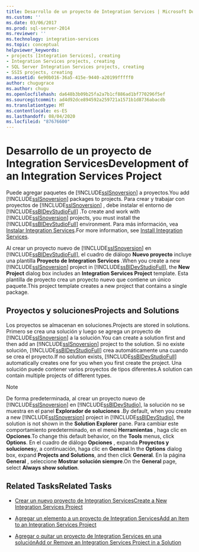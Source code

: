 ```yaml
---
title: Desarrollo de un proyecto de Integration Services | Microsoft Docs
ms.custom: ''
ms.date: 03/06/2017
ms.prod: sql-server-2014
ms.reviewer: ''
ms.technology: integration-services
ms.topic: conceptual
helpviewer_keywords:
- projects [Integration Services], creating
- Integration Services projects, creating
- SQL Server Integration Services projects, creating
- SSIS projects, creating
ms.assetid: 6e90b016-36a5-415e-9440-a20199fffff0
author: chugugrace
ms.author: chugu
ms.openlocfilehash: da648b3b09b25fa2a7b1cf886ad1bf770296f5ef
ms.sourcegitcommit: ad4d92dce894592a259721a1571b1d8736abacdb
ms.translationtype: MT
ms.contentlocale: es-ES
ms.lasthandoff: 08/04/2020
ms.locfileid: "87676600"
---
```

# <a name="development-of-an-integration-services-project"></a><span data-ttu-id="7ca74-102">Desarrollo de un proyecto de Integration Services</span><span class="sxs-lookup"><span data-stu-id="7ca74-102">Development of an Integration Services Project</span></span>
  <span data-ttu-id="7ca74-103">Puede agregar paquetes de [!INCLUDE[ssISnoversion](../includes/ssisnoversion-md.md)] a proyectos.</span><span class="sxs-lookup"><span data-stu-id="7ca74-103">You add [!INCLUDE[ssISnoversion](../includes/ssisnoversion-md.md)] packages to projects.</span></span> <span data-ttu-id="7ca74-104">Para crear y trabajar con proyectos de [!INCLUDE[ssISnoversion](../includes/ssisnoversion-md.md)] , debe instalar el entorno de [!INCLUDE[ssBIDevStudioFull](../includes/ssbidevstudiofull-md.md)] .</span><span class="sxs-lookup"><span data-stu-id="7ca74-104">To create and work with [!INCLUDE[ssISnoversion](../includes/ssisnoversion-md.md)] projects, you must install the [!INCLUDE[ssBIDevStudioFull](../includes/ssbidevstudiofull-md.md)] environment.</span></span> <span data-ttu-id="7ca74-105">Para más información, vea [Instalar Integration Services](install-windows/install-integration-services.md).</span><span class="sxs-lookup"><span data-stu-id="7ca74-105">For more information, see [Install Integration Services](install-windows/install-integration-services.md).</span></span>  
  
 <span data-ttu-id="7ca74-106">Al crear un proyecto nuevo de [!INCLUDE[ssISnoversion](../includes/ssisnoversion-md.md)] en [!INCLUDE[ssBIDevStudioFull](../includes/ssbidevstudiofull-md.md)], el cuadro de diálogo **Nuevo proyecto** incluye una plantilla **Proyecto de Integration Services** .</span><span class="sxs-lookup"><span data-stu-id="7ca74-106">When you create a new [!INCLUDE[ssISnoversion](../includes/ssisnoversion-md.md)] project in [!INCLUDE[ssBIDevStudioFull](../includes/ssbidevstudiofull-md.md)], the **New Project** dialog box includes an **Integration Services Project** template.</span></span> <span data-ttu-id="7ca74-107">Esta plantilla de proyecto crea un proyecto nuevo que contiene un único paquete.</span><span class="sxs-lookup"><span data-stu-id="7ca74-107">This project template creates a new project that contains a single package.</span></span>  
  
## <a name="projects-and-solutions"></a><span data-ttu-id="7ca74-108">Proyectos y soluciones</span><span class="sxs-lookup"><span data-stu-id="7ca74-108">Projects and Solutions</span></span>  
 <span data-ttu-id="7ca74-109">Los proyectos se almacenan en soluciones.</span><span class="sxs-lookup"><span data-stu-id="7ca74-109">Projects are stored in solutions.</span></span> <span data-ttu-id="7ca74-110">Primero se crea una solución y luego se agrega un proyecto de [!INCLUDE[ssISnoversion](../includes/ssisnoversion-md.md)] a la solución.</span><span class="sxs-lookup"><span data-stu-id="7ca74-110">You can create a solution first and then add an [!INCLUDE[ssISnoversion](../includes/ssisnoversion-md.md)] project to the solution.</span></span> <span data-ttu-id="7ca74-111">Si no existe solución, [!INCLUDE[ssBIDevStudioFull](../includes/ssbidevstudiofull-md.md)] crea automáticamente una cuando se crea el proyecto.</span><span class="sxs-lookup"><span data-stu-id="7ca74-111">If no solution exists, [!INCLUDE[ssBIDevStudioFull](../includes/ssbidevstudiofull-md.md)] automatically creates one for you when you first create the project.</span></span> <span data-ttu-id="7ca74-112">Una solución puede contener varios proyectos de tipos diferentes.</span><span class="sxs-lookup"><span data-stu-id="7ca74-112">A solution can contain multiple projects of different types.</span></span>  
  
> [!NOTE]  
>  <span data-ttu-id="7ca74-113">De forma predeterminada, al crear un proyecto nuevo de [!INCLUDE[ssISnoversion](../includes/ssisnoversion-md.md)] en [!INCLUDE[ssBIDevStudio](../includes/ssbidevstudio-md.md)], la solución no se muestra en el panel **Explorador de soluciones** .</span><span class="sxs-lookup"><span data-stu-id="7ca74-113">By default, when you create a new [!INCLUDE[ssISnoversion](../includes/ssisnoversion-md.md)] project in [!INCLUDE[ssBIDevStudio](../includes/ssbidevstudio-md.md)], the solution is not shown in the **Solution Explorer** pane.</span></span> <span data-ttu-id="7ca74-114">Para cambiar este comportamiento predeterminado, en el menú **Herramientas** , haga clic en **Opciones**.</span><span class="sxs-lookup"><span data-stu-id="7ca74-114">To change this default behavior, on the **Tools** menus, click **Options**.</span></span> <span data-ttu-id="7ca74-115">En el cuadro de diálogo **Opciones** , expanda **Proyectos y soluciones**y, a continuación, haga clic en **General**.</span><span class="sxs-lookup"><span data-stu-id="7ca74-115">In the **Options** dialog box, expand **Projects and Solutions**, and then click **General**.</span></span> <span data-ttu-id="7ca74-116">En la página **General** , seleccione **Mostrar solución siempre**.</span><span class="sxs-lookup"><span data-stu-id="7ca74-116">On the **General** page, select **Always show solution**.</span></span>  
  
## <a name="related-tasks"></a><span data-ttu-id="7ca74-117">Related Tasks</span><span class="sxs-lookup"><span data-stu-id="7ca74-117">Related Tasks</span></span>  
  
-   [<span data-ttu-id="7ca74-118">Crear un nuevo proyecto de Integration Services</span><span class="sxs-lookup"><span data-stu-id="7ca74-118">Create a New Integration Services Project</span></span>](../../2014/integration-services/create-a-new-integration-services-project.md)  
  
-   [<span data-ttu-id="7ca74-119">Agregar un elemento a un proyecto de Integration Services</span><span class="sxs-lookup"><span data-stu-id="7ca74-119">Add an Item to an Integration Services Project</span></span>](../../2014/integration-services/add-an-item-to-an-integration-services-project.md)  
  
-   [<span data-ttu-id="7ca74-120">Agregar o quitar un proyecto de Integration Services en una solución</span><span class="sxs-lookup"><span data-stu-id="7ca74-120">Add or Remove an Integration Services Project in a Solution</span></span>](../../2014/integration-services/add-or-remove-an-integration-services-project-in-a-solution.md)  
  
  
